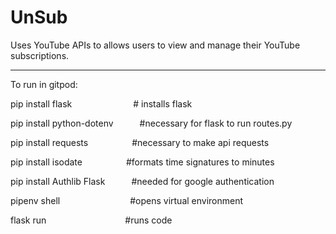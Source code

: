 # UnSub
Uses YouTube APIs to allows users to view and manage their YouTube subscriptions.

---------------------------------------------------------------------------------

To run in gitpod:

pip install flask&emsp;&emsp;&emsp;&emsp;&emsp;&emsp;&emsp;# installs flask

pip install python-dotenv&emsp;&emsp;&emsp;#necessary for flask to run routes.py

pip install requests&emsp;&emsp;&emsp;&emsp;&emsp;#necessary to make api requests

pip install isodate&emsp;&emsp;&emsp;&emsp;&emsp;#formats time signatures to minutes

pip install Authlib Flask&emsp;&emsp;&emsp;#needed for google authentication

pipenv shell&emsp;&emsp;&emsp;&emsp;&emsp;&emsp;&emsp;&emsp;#opens virtual environment

flask run&emsp;&emsp;&emsp;&emsp;&emsp;&emsp;&emsp;&emsp;&emsp;#runs code